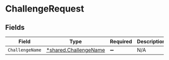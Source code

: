 # ChallengeRequest


## Fields

| Field                                                                | Type                                                                 | Required                                                             | Description                                                          |
| -------------------------------------------------------------------- | -------------------------------------------------------------------- | -------------------------------------------------------------------- | -------------------------------------------------------------------- |
| `ChallengeName`                                                      | [*shared.ChallengeName](../../../pkg/models/shared/challengename.md) | :heavy_minus_sign:                                                   | N/A                                                                  |